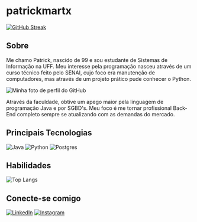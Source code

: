 # patrickmartx

[![GitHub Streak](https://streak-stats.demolab.com/?user=patrickmartx&theme=dracula&background=2b1329&dates=FFF)](https://git.io/streak-stats)

## Sobre

Me chamo Patrick, nascido de 99 e sou estudante de Sistemas de Informação na UFF. Meu interesse pela programação nasceu através de um curso técnico feito pelo SENAI, cujo foco era manutenção de computadores, mas através de um projeto prático pude conhecer o Python.

![Minha foto de perfil do GitHub](https://avatars.githubusercontent.com/u/101297477?v=4)

Através da faculdade, obtive um apego maior pela linguagem de programação Java e por SGBD's. Meu foco é me tornar profissional Back-End completo sempre se atualizando com as demandas do mercado.

## Principais Tecnologias

![Java](https://img.shields.io/badge/Java-FF0000?style=for-the-badge&logo=java)
![Python](https://img.shields.io/badge/python-3670A0?style=for-the-badge&logo=python&logoColor=ffdd54)
![Postgres](https://img.shields.io/badge/postgres-%23316192.svg?style=for-the-badge&logo=postgresql&logoColor=white)

## Habilidades

![Top Langs](https://github-readme-stats-git-masterrstaa-rickstaa.vercel.app/api/top-langs/?username=patrickmartx&layout=compact&bg_color=2b1329&border_color=2b1329&title_color=FFF&text_color=FFF)


## Conecte-se comigo
[![LinkedIn](https://img.shields.io/badge/LinkedIn-0e76a8?style=for-the-badge&logo=linkedin)](https://www.linkedin.com/in/patrick-xavier-martins/) [![Instagram](https://img.shields.io/badge/Instagram-%23E4405F.svg?style=for-the-badge&logo=Instagram&logoColor=white)](https://www.instagram.com/SEUUSERNAME/)



